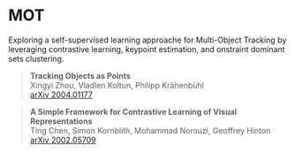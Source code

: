 # MOT
Exploring a self-supervised learning approache for Multi-Object Tracking by leveraging contrastive learning, keypoint estimation, and onstraint dominant sets clustering.

> **Tracking Objects as Points** <br>
> Xingyi Zhou, Vladlen Koltun, Philipp Krähenbühl <br>
> [arXiv 2004.01177](https://arxiv.org/abs/2004.01177)<br>

> **A Simple Framework for Contrastive Learning of Visual Representations**<br>
> Ting Chen, Simon Kornblith, Mohammad Norouzi, Geoffrey Hinton <br>
> [arXiv 2002.05709](https://arxiv.org/abs/2002.05709)

